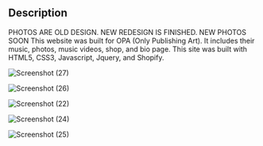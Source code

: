 ## Description
PHOTOS ARE OLD DESIGN. NEW REDESIGN IS FINISHED. NEW PHOTOS SOON
This website was built for OPA (Only Publishing Art). It includes their music, photos, music videos, shop, and bio page. This site was built with HTML5, CSS3, Javascript, Jquery, and Shopify.

![Screenshot (27)](https://user-images.githubusercontent.com/43353267/140972531-52bd49d3-0a9c-41c6-bfb5-c3ad9d2dcba0.png)

![Screenshot (26)](https://user-images.githubusercontent.com/43353267/140972375-0bce8fd0-9842-49f7-956d-7cfe595a72a4.png)

![Screenshot (22)](https://user-images.githubusercontent.com/43353267/140971983-a5a61133-f4aa-432f-858f-b653b94b204e.png)

![Screenshot (24)](https://user-images.githubusercontent.com/43353267/140972115-d1b43afd-eb5f-4316-a7f7-292ef7096337.png)

![Screenshot (25)](https://user-images.githubusercontent.com/43353267/140972219-2f1864a7-2c9f-4b4a-aac4-b4300510abba.png)
